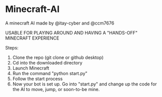 # Minecraft-AI
A minecraft AI made by @itay-cyber and @ccm7676


USABLE FOR PLAYING AROUND AND HAVING A "HANDS-OFF" MINECRAFT EXPERIENCE


Steps:

1. Clone the repo (git clone or github desktop)
2. Cd into the downloaded directory
3. Launch Minecraft
4. Run the command "python start.py"
5. Follow the start process
6. Now your bot is set up. Go into "start.py" and change up the code for the AI to move, jump, or soon-to-be mine.
